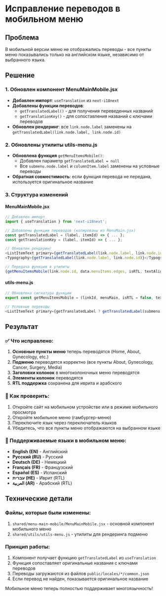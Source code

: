 # Исправление переводов в мобильном меню

## Проблема
В мобильной версии меню не отображались переводы - все пункты меню показывались только на английском языке, независимо от выбранного языка.

## Решение

### 1. Обновлен компонент MenuMainMobile.jsx
- **Добавлен импорт**: `useTranslation` из `next-i18next`
- **Добавлены функции переводов**:
  - `getTranslatedLabel()` - для получения переведенных названий
  - `getTranslationKey()` - для сопоставления названий с ключами переводов
- **Обновлен рендеринг**: все `link.node.label` заменены на `getTranslatedLabel(link.node.label, link.node.id)`

### 2. Обновлены утилиты utils-menu.js
- **Обновлена функция** `getMenuItemsMobile()`:
  - Добавлен параметр `getTranslatedLabel = null`
  - Все `submenu.node.label` и `columnItem.label` заменены на условные переводы
- **Обратная совместимость**: если функция перевода не передана, используется оригинальное название

### 3. Структура изменений

#### MenuMainMobile.jsx
```javascript
// Добавлен импорт
import { useTranslation } from 'next-i18next';

// Добавлены функции переводов (копированы из MenuMain.jsx)
const getTranslatedLabel = (label, itemId) => { ... };
const getTranslationKey = (label, itemId) => { ... };

// Обновлен рендеринг
<ListItemText primary={getTranslatedLabel(link.node.label, link.node.id)} />
<Typography>{getTranslatedLabel(link.node.label, link.node.id)}</Typography>

// Передача функции в утилиты
{getMenuItemsMobile(link.node.id, data.menuItems.edges, isRTL, textAlign, getTranslatedLabel)}
```

#### utils-menu.js
```javascript
// Обновлена сигнатура функции
export const getMenuItemsMobile = (linkId, menuMain, isRTL = false, textAlign = 'left', getTranslatedLabel = null) => {

// Условные переводы
<ListItemText primary={getTranslatedLabel ? getTranslatedLabel(submenu.node.label, submenu.node.id) : submenu.node.label} />
```

## Результат

### ✅ Что исправлено:
1. **Основные пункты меню** теперь переводятся (Home, About, Gynecology, etc.)
2. **Подменю** переводятся корректно (все пункты About, Gynecology, Cancer, Surgery, Media)
3. **Заголовки колонок** в многоколоночных меню переводятся
4. **Элементы колонок** переводятся
5. **RTL поддержка** сохранена для иврита и арабского

### 🎯 Как проверить:
1. Откройте сайт на мобильном устройстве или в режиме мобильного просмотра
2. Откройте мобильное меню (гамбургер-меню)
3. Переключите язык через переключатель языков
4. Убедитесь, что все пункты меню отображаются на выбранном языке

### 📱 Поддерживаемые языки в мобильном меню:
- **English (EN)** - Английский
- **Русский (RU)** - Русский  
- **Deutsch (DE)** - Немецкий
- **Français (FR)** - Французский
- **Español (ES)** - Испанский
- **עברית (HE)** - Иврит (RTL)
- **العربية (AR)** - Арабский (RTL)

## Технические детали

### Файлы, которые были изменены:
1. `shared/menu-main-mobile/MenuMainMobile.jsx` - основной компонент мобильного меню
2. `shared/utils/utils-menu.js` - утилиты для рендеринга подменю

### Принцип работы:
1. Компонент получает функцию `getTranslatedLabel` из `useTranslation`
2. Функция сопоставляет оригинальные названия с ключами переводов
3. Переводы загружаются из файлов `public/locales/*/common.json`
4. Если перевод не найден, показывается оригинальное название

Мобильное меню теперь полностью поддерживает многоязычность!
